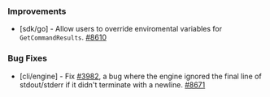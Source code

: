 ### Improvements

- [sdk/go] - Allow users to override enviromental variables for `GetCommandResults`.
  [#8610](https://github.com/pulumi/pulumi/pull/8610)

### Bug Fixes

- [cli/engine] - Fix [#3982](https://github.com/pulumi/pulumi/issues/3982), a bug
  where the engine ignored the final line of stdout/stderr if it didn't terminate
  with a newline. [#8671](https://github.com/pulumi/pulumi/pull/8671)
